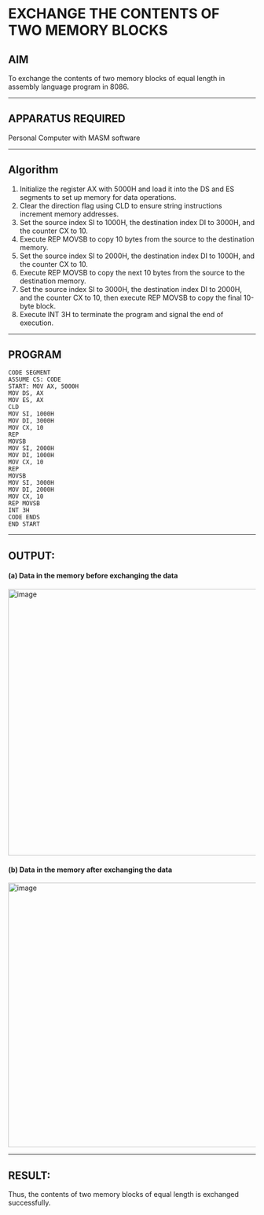 
# EXCHANGE THE CONTENTS OF TWO MEMORY BLOCKS

## AIM
To exchange the contents of two memory blocks of equal length in assembly language program in 8086.

---
## APPARATUS REQUIRED
Personal Computer with MASM software

---
## Algorithm
1. Initialize the register AX with 5000H and load it into the DS and ES segments to set up memory for data operations.
2. Clear the direction flag using CLD to ensure string instructions increment memory addresses.
3. Set the source index SI to 1000H, the destination index DI to 3000H, and the counter CX to 10.
4. Execute REP MOVSB to copy 10 bytes from the source to the destination memory.
5. Set the source index SI to 2000H, the destination index DI to 1000H, and the counter CX to 10.
6. Execute REP MOVSB to copy the next 10 bytes from the source to the destination memory.
7. Set the source index SI to 3000H, the destination index DI to 2000H, and the counter CX to 10, then execute REP MOVSB to copy the final 10-byte block.
8. Execute INT 3H to terminate the program and signal the end of execution.
---
## PROGRAM

```
CODE SEGMENT
ASSUME CS: CODE
START: MOV AX, 5000H
MOV DS, AX
MOV ES, AX
CLD
MOV SI, 1000H
MOV DI, 3000H
MOV CX, 10
REP
MOVSB
MOV SI, 2000H
MOV DI, 1000H
MOV CX, 10
REP
MOVSB
MOV SI, 3000H
MOV DI, 2000H
MOV CX, 10
REP MOVSB
INT 3H
CODE ENDS
END START
```
---
## OUTPUT:

#### (a) Data in the memory before exchanging the data

<img width="804" height="542" alt="image" src="https://github.com/user-attachments/assets/f307ba2d-8809-42bb-a60a-0ed0bdd084ea" />

#### (b) Data in the memory after exchanging the data

<img width="809" height="538" alt="image" src="https://github.com/user-attachments/assets/03fb9f1a-4129-4083-a9e0-801a54eed066" />

---

## RESULT:
Thus, the contents of two memory blocks of equal length is exchanged successfully.
